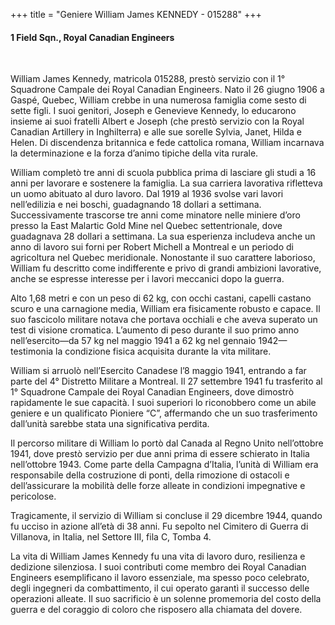 +++
title = "Geniere William James KENNEDY - 015288"
+++

#### 1 Field Sqn., Royal Canadian Engineers
<br>


William James Kennedy, matricola 015288, prestò servizio con il 1° Squadrone Campale dei Royal Canadian Engineers. 
Nato il 26 giugno 1906 a Gaspé, Quebec, William crebbe in una numerosa famiglia come sesto di sette figli. I suoi genitori, Joseph e Genevieve Kennedy, lo educarono insieme ai suoi fratelli Albert e Joseph (che prestò servizio con la Royal Canadian Artillery in Inghilterra) e alle sue sorelle Sylvia, Janet, Hilda e Helen. Di discendenza britannica e fede cattolica romana, William incarnava la determinazione e la forza d’animo tipiche della vita rurale.

William completò tre anni di scuola pubblica prima di lasciare gli studi a 16 anni per lavorare e sostenere la famiglia. La sua carriera lavorativa rifletteva un uomo abituato al duro lavoro. Dal 1919 al 1936 svolse vari lavori nell’edilizia e nei boschi, guadagnando 18 dollari a settimana. Successivamente trascorse tre anni come minatore nelle miniere d’oro presso la East Malartic Gold Mine nel Quebec settentrionale, dove guadagnava 28 dollari a settimana. La sua esperienza includeva anche un anno di lavoro sui forni per Robert Michell a Montreal e un periodo di agricoltura nel Quebec meridionale. 
Nonostante il suo carattere laborioso, William fu descritto come indifferente e privo di grandi ambizioni lavorative, anche se espresse interesse per i lavori meccanici dopo la guerra.

Alto 1,68 metri e con un peso di 62 kg, con occhi castani, capelli castano scuro e una carnagione media, William era fisicamente robusto e capace. Il suo fascicolo militare notava che portava occhiali e che aveva superato un test di visione cromatica. L’aumento di peso durante il suo primo anno nell’esercito—da 57 kg nel maggio 1941 a 62 kg nel gennaio 1942—testimonia la condizione fisica acquisita durante la vita militare.

William si arruolò nell’Esercito Canadese l’8 maggio 1941, entrando a far parte del 4° Distretto Militare a Montreal. Il 27 settembre 1941 fu trasferito al 1° Squadrone Campale dei Royal Canadian Engineers, dove dimostrò rapidamente le sue capacità. I suoi superiori lo riconobbero come un abile geniere e un qualificato Pioniere “C”, affermando che un suo trasferimento dall’unità sarebbe stata una significativa perdita.

Il percorso militare di William lo portò dal Canada al Regno Unito nell’ottobre 1941, dove prestò servizio per due anni prima di essere schierato in Italia nell’ottobre 1943. Come parte della Campagna d’Italia, l’unità di William era responsabile della costruzione di ponti, della rimozione di ostacoli e dell’assicurare la mobilità delle forze alleate in condizioni impegnative e pericolose.

Tragicamente, il servizio di William si concluse il 29 dicembre 1944, quando fu ucciso in azione all’età di 38 anni. 
Fu sepolto nel Cimitero di Guerra di Villanova, in Italia, nel Settore III, fila C, Tomba 4.

La vita di William James Kennedy fu una vita di lavoro duro, resilienza e dedizione silenziosa. I suoi contributi come membro dei Royal Canadian Engineers esemplificano il lavoro essenziale, ma spesso poco celebrato, degli ingegneri da combattimento, il cui operato garantì il successo delle operazioni alleate. 
Il suo sacrificio è un solenne promemoria del costo della guerra e del coraggio di coloro che risposero alla chiamata del dovere.
